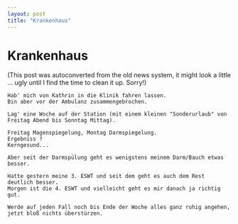 ```yaml
---
layout: post
title: "Krankenhaus"
---
```

<h1>Krankenhaus</h1>
(This post was autoconverted from the old news system,
it might look a little ... ugly until I find the time
to clean it up.
Sorry!)

    Hab' mich von Kathrin in die Klinik fahren lassen.
    Bin aber vor der Ambulanz zusammengebrochen.
    
    Lag' eine Woche auf der Station (mit einem kleinen "Sonderurlaub" von Freitag Abend bis Sonntag Mittag).
    
    Freitag Magenspiegelung, Montag Darmspiegelung.
    Ergebniss ?
    Kerngesund...
    
    Aber seit der Darmspülung geht es wenigstens meinem Darm/Bauch etwas besser.
    
    Hatte gestern meine 3. ESWT und seit dem geht es auch dem Rest deutlich besser.
    Morgen ist die 4. ESWT und vielleicht geht es mir danach ja richtig gut.
    
    Werde auf jeden Fall noch bis Ende der Woche alles ganz ruhig angehen,
    jetzt bloß nichts überstürzen.
    

